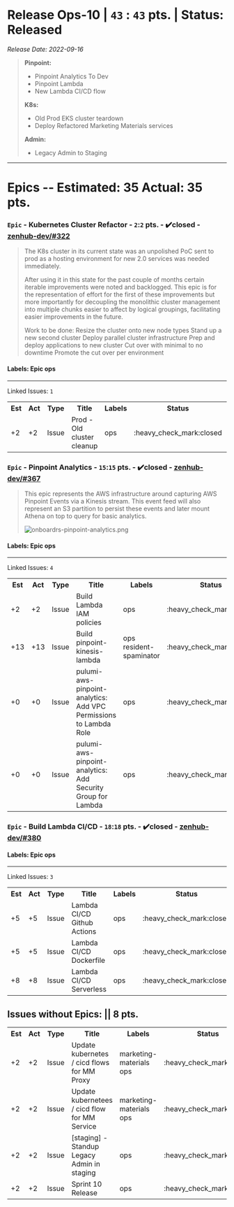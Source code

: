 # Release Ops-10 | `43` : `43` pts. | Status: Released
_Release Date: 2022-09-16_


 > **Pinpoint:**
 >
 >- Pinpoint Analytics To Dev
 >- Pinpoint Lambda
 >- New Lambda CI/CD flow
 >
 >**K8s:**
 >
 >- Old Prod EKS cluster teardown
 >- Deploy Refactored Marketing Materials services 
 >
 >**Admin:**
 >
 >- Legacy Admin to Staging
 >
---
# Epics -- Estimated: 35  Actual: 35 pts.
### `Epic` - Kubernetes Cluster Refactor - `2`:`2` pts. - :heavy_check_mark:closed - [zenhub-dev/#322](https://github.com/OnboardRS/zenhub-dev/issues/322)


 > The K8s cluster in its current state was an unpolished PoC sent to prod as a hosting environment for new 2.0 services was needed immediately.
 >
 >After using it in this state for the past couple of months certain iterable improvements were noted and backlogged. This epic is for the representation of effort for the first of these improvements but more importantly for decoupling the monolithic cluster management into multiple chunks easier to affect by logical groupings, facilitating easier improvements in the future.
 >
 >Work to be done:
 >Resize the cluster onto new node types
 >Stand up a new second cluster
 >Deploy parallel cluster infrastructure
 >Prep and deploy applications to new cluster
 >Cut over with minimal to no downtime
 >Promote the cut over per environment 

#### Labels: Epic ops 
---
Linked Issues: `1`
<p>
<table>
<tr><th>Est</th><th>Act</th><th>Type</th><th>Title</th><th>Labels</th><th>Status</th><th>Link</th></tr>
<tr><td>+2</td><td>+2</td><td>Issue</td><td>Prod - Old cluster cleanup</td><td>ops </td><td>:heavy_check_mark:closed</td><td><a href="https://github.com/OnboardRS/zenhub-dev/issues/340">zenhub-dev/#340</a></td> </tr>
</table>
</p>


### `Epic` - Pinpoint Analytics - `15`:`15` pts. - :heavy_check_mark:closed - [zenhub-dev/#367](https://github.com/OnboardRS/zenhub-dev/issues/367)


 > This epic represents the AWS infrastructure around capturing AWS Pinpoint Events via a Kinesis stream.
 >This event feed will also represent an S3 partition to persist these events and later mount Athena on top to query for basic analytics.
 >
 >![onboardrs-pinpoint-analytics.png](https://images.zenhubusercontent.com/623b9450b52d5c969dd04278/1af4e47f-a72b-46af-b3ac-bac768db30d2)

#### Labels: Epic ops 
---
Linked Issues: `4`
<p>
<table>
<tr><th>Est</th><th>Act</th><th>Type</th><th>Title</th><th>Labels</th><th>Status</th><th>Link</th></tr>
<tr><td>+2</td><td>+2</td><td>Issue</td><td>Build Lambda IAM policies</td><td>ops </td><td>:heavy_check_mark:closed</td><td><a href="https://github.com/OnboardRS/zenhub-dev/issues/378">zenhub-dev/#378</a></td> </tr>
<tr><td>+13</td><td>+13</td><td>Issue</td><td>Build pinpoint-kinesis-lambda</td><td>ops resident-spaminator </td><td>:heavy_check_mark:closed</td><td><a href="https://github.com/OnboardRS/zenhub-dev/issues/379">zenhub-dev/#379</a></td> </tr>
<tr><td>+0</td><td>+0</td><td>Issue</td><td>pulumi-aws-pinpoint-analytics: Add VPC Permissions to Lambda Role</td><td>ops </td><td>:heavy_check_mark:closed</td><td><a href="https://github.com/OnboardRS/zenhub-dev/issues/437">zenhub-dev/#437</a></td> </tr>
<tr><td>+0</td><td>+0</td><td>Issue</td><td>pulumi-aws-pinpoint-analytics: Add Security Group for Lambda</td><td>ops </td><td>:heavy_check_mark:closed</td><td><a href="https://github.com/OnboardRS/zenhub-dev/issues/438">zenhub-dev/#438</a></td> </tr>
</table>
</p>


### `Epic` - Build Lambda CI/CD - `18`:`18` pts. - :heavy_check_mark:closed - [zenhub-dev/#380](https://github.com/OnboardRS/zenhub-dev/issues/380)


#### Labels: Epic ops 
---
Linked Issues: `3`
<p>
<table>
<tr><th>Est</th><th>Act</th><th>Type</th><th>Title</th><th>Labels</th><th>Status</th><th>Link</th></tr>
<tr><td>+5</td><td>+5</td><td>Issue</td><td>Lambda CI/CD Github Actions</td><td>ops </td><td>:heavy_check_mark:closed</td><td><a href="https://github.com/OnboardRS/zenhub-dev/issues/404">zenhub-dev/#404</a></td> </tr>
<tr><td>+5</td><td>+5</td><td>Issue</td><td>Lambda CI/CD Dockerfile</td><td>ops </td><td>:heavy_check_mark:closed</td><td><a href="https://github.com/OnboardRS/zenhub-dev/issues/405">zenhub-dev/#405</a></td> </tr>
<tr><td>+8</td><td>+8</td><td>Issue</td><td>Lambda CI/CD Serverless</td><td>ops </td><td>:heavy_check_mark:closed</td><td><a href="https://github.com/OnboardRS/zenhub-dev/issues/406">zenhub-dev/#406</a></td> </tr>
</table>
</p>



## Issues without Epics: || 8 pts.
<table>
<tr><th>Est</th><th>Act</th><th>Type</th><th>Title</th><th>Labels</th><th>Status</th><th>Link</th></tr>
<tr><td>+2</td><td>+2</td><td>Issue</td><td>Update kubernetes / cicd flows for MM Proxy</td><td>marketing-materials ops </td><td>:heavy_check_mark:closed</td><td><a href="https://github.com/OnboardRS/zenhub-dev/issues/419">zenhub-dev/#419</a></td> </tr>
<tr><td>+2</td><td>+2</td><td>Issue</td><td>Update kubernetees / cicd flow for MM Service</td><td>marketing-materials ops </td><td>:heavy_check_mark:closed</td><td><a href="https://github.com/OnboardRS/zenhub-dev/issues/421">zenhub-dev/#421</a></td> </tr>
<tr><td>+2</td><td>+2</td><td>Issue</td><td>[staging] - Standup Legacy Admin in staging</td><td>ops </td><td>:heavy_check_mark:closed</td><td><a href="https://github.com/OnboardRS/zenhub-dev/issues/431">zenhub-dev/#431</a></td> </tr>
<tr><td>+2</td><td>+2</td><td>Issue</td><td>Sprint 10 Release</td><td>ops </td><td>:heavy_check_mark:closed</td><td><a href="https://github.com/OnboardRS/zenhub-dev/issues/453">zenhub-dev/#453</a></td> </tr>
</table>
